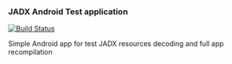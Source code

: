 ### JADX Android Test application

[![Build Status](https://travis-ci.org/skylot/jadx-test-app.png?branch=master)](https://travis-ci.org/skylot/jadx-test-app)

Simple Android app for test JADX resources decoding and full app recompilation
